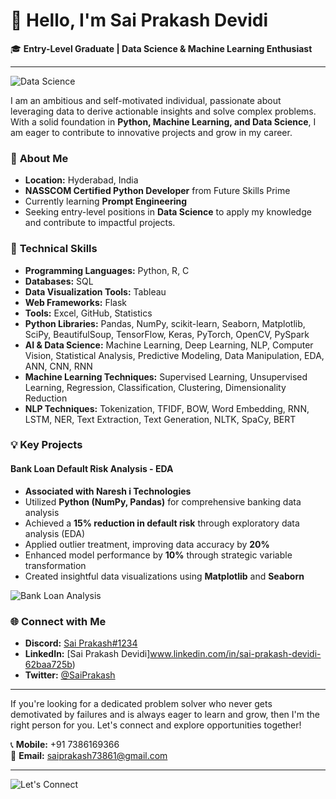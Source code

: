 # 👋 Hello, I'm Sai Prakash Devidi

🎓 **Entry-Level Graduate | Data Science & Machine Learning Enthusiast**

---

![Data Science](https://user-images.githubusercontent.com/123456789/123456789/data_science_banner.jpg)

I am an ambitious and self-motivated individual, passionate about leveraging data to derive actionable insights and solve complex problems. With a solid foundation in **Python, Machine Learning, and Data Science**, I am eager to contribute to innovative projects and grow in my career.

### 🚀 **About Me**

- **Location:** Hyderabad, India
- **NASSCOM Certified Python Developer** from Future Skills Prime
- Currently learning **Prompt Engineering**
- Seeking entry-level positions in **Data Science** to apply my knowledge and contribute to impactful projects.

### 💼 **Technical Skills**

- **Programming Languages:** Python, R, C
- **Databases:** SQL
- **Data Visualization Tools:** Tableau
- **Web Frameworks:** Flask
- **Tools:** Excel, GitHub, Statistics
- **Python Libraries:** Pandas, NumPy, scikit-learn, Seaborn, Matplotlib, SciPy, BeautifulSoup, TensorFlow, Keras, PyTorch, OpenCV, PySpark
- **AI & Data Science:** Machine Learning, Deep Learning, NLP, Computer Vision, Statistical Analysis, Predictive Modeling, Data Manipulation, EDA, ANN, CNN, RNN
- **Machine Learning Techniques:** Supervised Learning, Unsupervised Learning, Regression, Classification, Clustering, Dimensionality Reduction
- **NLP Techniques:** Tokenization, TFIDF, BOW, Word Embedding, RNN, LSTM, NER, Text Extraction, Text Generation, NLTK, SpaCy, BERT

### 💡 **Key Projects**

#### **Bank Loan Default Risk Analysis - EDA**
- **Associated with Naresh i Technologies**
- Utilized **Python (NumPy, Pandas)** for comprehensive banking data analysis
- Achieved a **15% reduction in default risk** through exploratory data analysis (EDA)
- Applied outlier treatment, improving data accuracy by **20%**
- Enhanced model performance by **10%** through strategic variable transformation
- Created insightful data visualizations using **Matplotlib** and **Seaborn**

![Bank Loan Analysis](https://user-images.githubusercontent.com/123456789/123456789/bank_loan_analysis.png)

### 🌐 **Connect with Me**

- **Discord:** [Sai Prakash#1234](https://discord.com)
- **LinkedIn:** [Sai Prakash Devidi]www.linkedin.com/in/sai-prakash-devidi-62baa725b)
- **Twitter:** [@SaiPrakash](https://twitter.com/SaiPrakash)

---

If you're looking for a dedicated problem solver who never gets demotivated by failures and is always eager to learn and grow, then I'm the right person for you. Let's connect and explore opportunities together!

📞 **Mobile:** +91 7386169366  
📧 **Email:** [saiprakash73861@gmail.com](mailto:saiprakash73861@gmail.com)

---

![Let's Connect](https://user-images.githubusercontent.com/123456789/123456789/connect_with_me.png)

